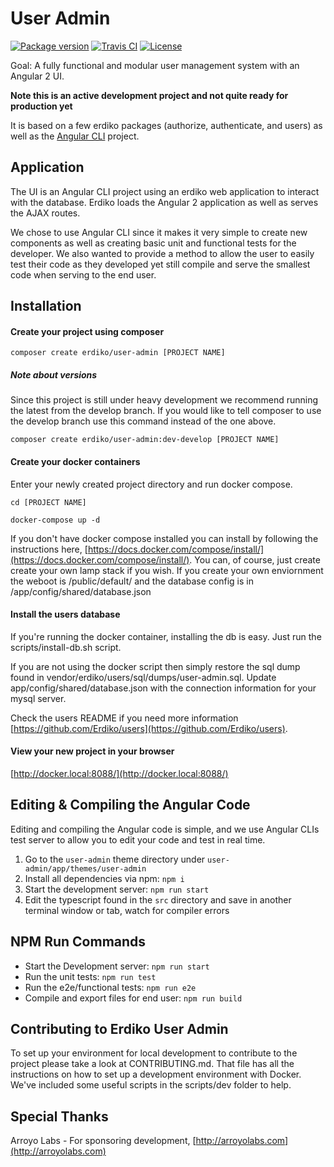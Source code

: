 User Admin
==========

[![Package version](https://img.shields.io/packagist/v/erdiko/user-admin.svg?style=flat-square)](https://packagist.org/packages/erdiko/user-admin) [![Travis CI](https://travis-ci.org/Erdiko/user-admin.svg?branch=master)](https://travis-ci.org/Erdiko/user-admin) [![License](https://poser.pugx.org/erdiko/user-admin/license)](https://packagist.org/packages/erdiko/user-admin)

Goal: A fully functional and modular user management system with an Angular 2 UI.

**Note this is an active development project and not quite ready for production yet**

It is based on a few erdiko packages (authorize, authenticate, and users) as well as the [Angular CLI](https://github.com/angular/angular-cli) project.


Application
-----------

The UI is an Angular CLI project using an erdiko web application to interact with the database. Erdiko loads the Angular 2 application as well as serves the AJAX routes.

We chose to use Angular CLI since it makes it very simple to create new components as well as creating basic unit and functional tests for the developer. We also wanted to provide a method to allow the user to easily test their code as they developed yet still compile and serve the smallest code when serving to the end user.


Installation
------------

#### Create your project using composer

`composer create erdiko/user-admin [PROJECT NAME]`

##### Note about versions

Since this project is still under heavy development we recommend running the latest from the develop branch.  If you would like to tell composer to use the develop branch use this command instead of the one above.

`composer create erdiko/user-admin:dev-develop [PROJECT NAME]`

#### Create your docker containers

Enter your newly created project directory and run docker compose.

`cd [PROJECT NAME]`

`docker-compose up -d`

If you don't have docker compose installed you can install by following the instructions here, [https://docs.docker.com/compose/install/](https://docs.docker.com/compose/install/).  You can, of course, just create create your own lamp stack if you wish.  If you create your own enviornment the weboot is /public/default/ and the database config is in /app/config/shared/database.json

#### Install the users database

If you're running the docker container, installing the db is easy.  Just run the scripts/install-db.sh script.

If you are not using the docker script then simply restore the sql dump found in vendor/erdiko/users/sql/dumps/user-admin.sql.  Update app/config/shared/database.json with the connection information for your mysql server.

Check the users README if you need more information [https://github.com/Erdiko/users](https://github.com/Erdiko/users).

#### View your new project in your browser

[http://docker.local:8088/](http://docker.local:8088/)


Editing & Compiling the Angular Code
------------------------------------

Editing and compiling the Angular code is simple, and we use Angular CLIs test server to allow you to edit your code and test in real time.

1. Go to the `user-admin` theme directory under `user-admin/app/themes/user-admin`
1. Install all dependencies via npm: `npm i`
1. Start the development server: `npm run start`
1. Edit the typescript found in the `src` directory and save in another terminal window or tab, watch for compiler errors

## NPM Run Commands

* Start the Development server: `npm run start`
* Run the unit tests: `npm run test`
* Run the e2e/functional tests: `npm run e2e`
* Compile and export files for end user: `npm run build`


Contributing to Erdiko User Admin
---------------------------------

To set up your environment for local development to contribute to the project please take a look at CONTRIBUTING.md.  That file has all the instructions on how to set up a development environment with Docker.  We've included some useful scripts in the scripts/dev folder to help.


Special Thanks
--------------

Arroyo Labs - For sponsoring development, [http://arroyolabs.com](http://arroyolabs.com)
